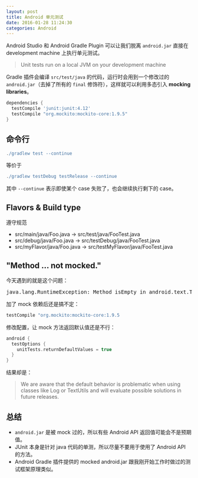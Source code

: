 ```yaml
---
layout: post
title: Android 单元测试
date: 2016-01-28 11:24:30
categories: Android
---
```


Android Studio 和 Android Gradle Plugin 可以让我们脱离 `android.jar` 直接在 development machine 上执行单元测试。

> Unit tests run on a local JVM on your development machine

<!-- more -->

Gradle 插件会编译 `src/test/java` 的代码，运行时会用到一个修改过的 `android.jar`（去掉了所有的 `final` 修饰符），这样就可以利用多态引入 **mocking libraries**。

```groovy
dependencies {
  testCompile 'junit:junit:4.12'
  testCompile "org.mockito:mockito-core:1.9.5"
}
```

命令行
---

```groovy
./gradlew test --continue
```

等价于

```groovy
./gradlew testDebug testRelease --continue
```

其中 `--continue` 表示即使某个 case 失败了，也会继续执行剩下的 case。

Flavors & Build type
---

遵守规范

* src/main/java/Foo.java -> src/test/java/FooTest.java
* src/debug/java/Foo.java -> src/testDebug/java/FooTest.java
* src/myFlavor/java/Foo.java -> src/testMyFlavor/java/FooTest.java

"Method ... not mocked."
---

今天遇到的就是这个问题：

<pre>
java.lang.RuntimeException: Method isEmpty in android.text.TextUtils not mocked.
</pre>

加了 mock 依赖后还是搞不定：

```groovy
testCompile "org.mockito:mockito-core:1.9.5
```

修改配置，让 mock 方法返回默认值还是不行：

```groovy
android {
  testOptions { 
    unitTests.returnDefaultValues = true
  } 
}
```
结果却是：

> We are aware that the default behavior is problematic when using classes like Log or TextUtils and will evaluate possible solutions in future releases.

总结
---

* `android.jar` 是被 mock 过的，所以有些 Android API 返回值可能会不是预期值。
* JUnit 本身是针对 java 代码的单测，所以尽量不要用于使用了 Android API 的方法。
* Android Gradle 插件提供的 mocked android.jar 跟我刚开始工作时做过的测试框架原理类似。

